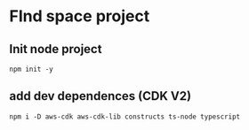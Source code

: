 # FInd space project

## Init node project
```
npm init -y
```
## add dev dependences (CDK V2)
```
npm i -D aws-cdk aws-cdk-lib constructs ts-node typescript
```